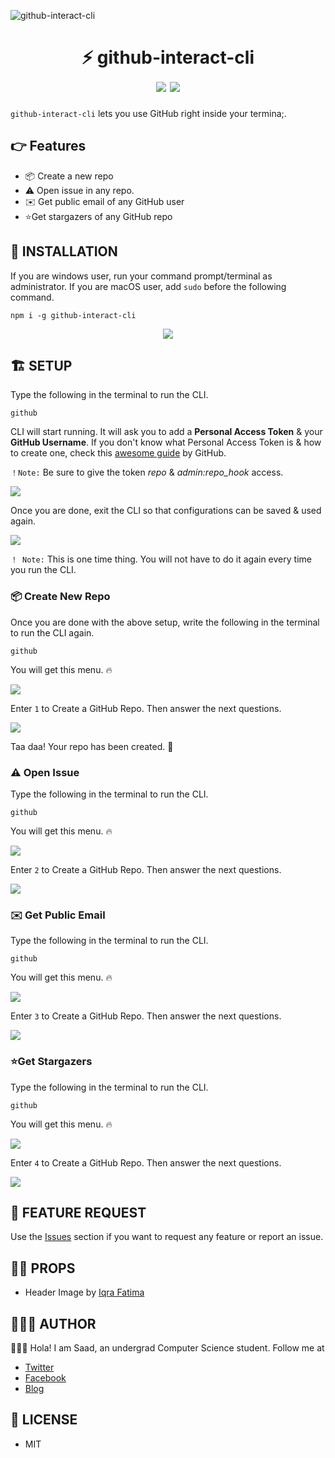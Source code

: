 ![github-interact-cli](https://i.imgur.com/m46Grpf.jpg)

<div align="center">
	<h1>⚡️ github-interact-cli<br>
	<img src="https://img.shields.io/badge/version-v2.2.7-green">
	<img src="https://img.shields.io/badge/license-MIT-green">
	</h1>
</div>

`github-interact-cli` lets you use GitHub right inside your termina;.

## 👉 Features

- 📦 Create a new repo
- ⚠️ Open issue in any repo.
- ✉️ Get public email of any GitHub user
- ⭐️Get stargazers of any GitHub repo

## 🎩 INSTALLATION

If you are windows user, run your command prompt/terminal as administrator. If you are macOS user, add `sudo` before the following command.

```
npm i -g github-interact-cli
```

<div align="center">
	<img src="https://i.imgur.com/ClFFvhH.gif">
</div>

## 🏗 SETUP

Type the following in the terminal to run the CLI.

```
github
```

CLI will start running. It will ask you to add a **Personal Access Token** & your **GitHub Username**. If you don't know what Personal Access Token is & how to create one, check this [awesome guide](https://help.github.com/en/github/authenticating-to-github/creating-a-personal-access-token-for-the-command-line) by GitHub.

`！Note:` Be sure to give the token _repo_ & _admin:repo_hook_ access.

<img src="https://i.imgur.com/El9gYcp.png">

Once you are done, exit the CLI so that configurations can be saved & used again.

<img src="https://i.imgur.com/fVdgewD.png">

`！ Note:` This is one time thing. You will not have to do it again every time you run the CLI.

### 📦 Create New Repo

Once you are done with the above setup, write the following in the terminal to run the CLI again.

```
github
```

You will get this menu. 🔥

<img src="https://i.imgur.com/z9I199e.png">

Enter `1` to Create a GitHub Repo. Then answer the next questions.

<img src="https://i.imgur.com/fpv4MBS.gif">

Taa daa! Your repo has been created. 🥂

### ⚠️ Open Issue

Type the following in the terminal to run the CLI.

```
github
```

You will get this menu. 🔥

<img src="https://i.imgur.com/z9I199e.png">

Enter `2` to Create a GitHub Repo. Then answer the next questions.

<img src="https://i.imgur.com/ZP6TzQc.png">

### ✉️ Get Public Email

Type the following in the terminal to run the CLI.

```
github
```

You will get this menu. 🔥

<img src="https://i.imgur.com/z9I199e.png">

Enter `3` to Create a GitHub Repo. Then answer the next questions.

<img src="https://i.imgur.com/ajXz5RE.png">

### ⭐️Get Stargazers

Type the following in the terminal to run the CLI.

```
github
```

You will get this menu. 🔥

<img src="https://i.imgur.com/z9I199e.png">

Enter `4` to Create a GitHub Repo. Then answer the next questions.

<img src="https://i.imgur.com/E70a4Xv.png">

## 🚀 FEATURE REQUEST

Use the [Issues](https://github.com/msaaddev/github-interact-cli/issues) section if you want to request any feature or report an issue.

## 🙌🏻 PROPS

- Header Image by [Iqra Fatima](https://github.com/iqrafatimame)

## 👨🏻‍💻 AUTHOR

🙋🏻‍♂️ Hola! I am Saad, an undergrad Computer Science student. Follow me at

- [Twitter](https://twitter.com/msaaddev)
- [Facebook](https://www.facebook.com/msaaddev)
- [Blog](https://msaad.dev)

## 🔑 LICENSE

- MIT
